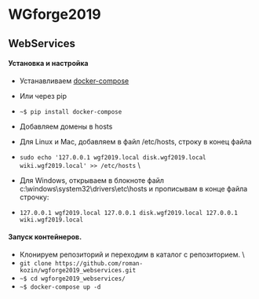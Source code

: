 
# WGforge2019
## WebServices

#### Установка и настройка
* Устанавливаем [docker-compose](https://docs.docker.com/compose/install/)
* Или через pip
* `~$ pip install docker-compose`

* Добавляем домены в hosts
* Для Linux и Mac, добавляем в файл /etc/hosts, строку в конец файла
* `sudo echo '127.0.0.1 wgf2019.local disk.wgf2019.local wiki.wgf2019.local' >> /etc/hosts`
\\
* Для Windows, открываем в блокноте файл c:\windows\system32\drivers\etc\hosts и прописывам в конце файла строчку:
* `127.0.0.1 wgf2019.local
   127.0.0.1 disk.wgf2019.local
   127.0.0.1 wiki.wgf2019.local
  `

#### Запуск контейнеров.
* Клонируем репозиторий и переходим в каталог с репозиторием. \
* `git clone https://github.com/roman-kozin/wgforge2019_webservices.git`
* `~$ cd wgforge2019_webservices/`
* `~$ docker-compose up -d`
